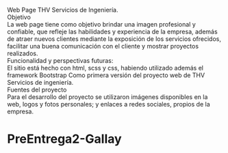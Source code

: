 Web Page THV Servicios de Ingeniería.
<br>
Objetivo
<br>
La web page tiene como objetivo brindar una imagen profesional y confiable, que refleje las habilidades y experiencia de la empresa, además de atraer nuevos clientes mediante la exposición de los servicios ofrecidos, facilitar una buena comunicación con el cliente y mostrar proyectos realizados. 
<br>
Funcionalidad y perspectivas futuras:
<br>
El sitio está hecho con html, scss y css, habiendo utilizado además el framework Bootstrap Como primera versión del proyecto web de THV Servicios de ingeniería. 
<br>
Fuentes del proyecto
<br>
Para el desarrollo del proyecto se utilizaron imágenes disponibles en la web, logos y fotos personales; y enlaces a redes sociales, propios de la empresa.
# PreEntrega2-Gallay
